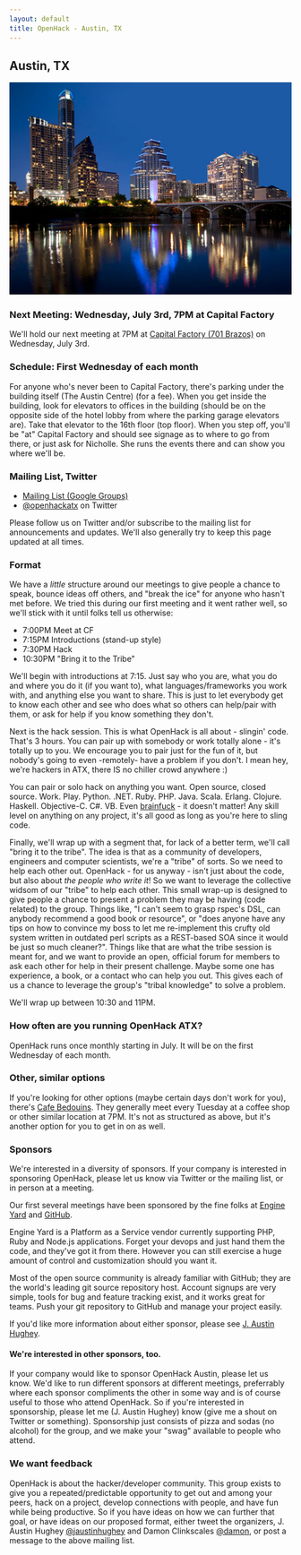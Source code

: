```yaml
---
layout: default
title: OpenHack - Austin, TX
---
```


## Austin, TX

![Austin, TX Skyline](/austin/atx.jpg)

### Next Meeting: Wednesday, July 3rd, 7PM at Capital Factory

We'll hold our next meeting at 7PM at [Capital Factory (701 Brazos)](http://goo.gl/maps/mKAtt)
on Wednesday, July 3rd.

### Schedule: First Wednesday of each month

For anyone who's never been to Capital Factory, there's parking under the building itself
(The Austin Centre) (for a fee).
When you get inside the building, look for elevators to offices in the building
(should be on the opposite side of the hotel lobby from where the parking garage elevators are).
Take that elevator to the 16th floor (top floor). When you step off, you'll be "at"
Capital Factory and should see signage as to where to go from there, or just ask for Nicholle.
She runs the events there and can show you where we'll be.

### Mailing List, Twitter

- [Mailing List (Google Groups)](https://groups.google.com/forum/?fromgroups#!forum/openhack-atx)
- [@openhackatx](http://twitter.com/openhackatx) on Twitter

Please follow us on Twitter and/or subscribe to the mailing list for announcements and updates.
We'll also generally try to keep this page updated at all times.

### Format

We have a *little* structure around our meetings to give people a chance to speak, bounce ideas off
others, and "break the ice" for anyone who hasn't met before. We tried this during our first meeting
and it went rather well, so we'll stick with it until folks tell us otherwise:

- 7:00PM  Meet at CF
- 7:15PM  Introductions (stand-up style)
- 7:30PM  Hack
- 10:30PM "Bring it to the Tribe"

We'll begin with introductions at 7:15. Just say who you are, what you do and where you do it (if you want to),
what languages/frameworks you work with, and anything else you want to share. This is just to let everybody get to
know each other and see who does what so others can help/pair with them, or ask for help if you know something they don't.

Next is the hack session. This is what OpenHack is all about - slingin' code. That's 3 hours. You can pair up with somebody
or work totally alone - it's totally up to you. We encourage you to pair just for the fun of it, but nobody's going to even
-remotely- have a problem if you don't. I mean hey, we're hackers in ATX, there IS no chiller crowd anywhere :)

You can pair or solo hack on anything you want. Open source, closed source. Work. Play. Python. .NET. Ruby. PHP. Java. Scala.
Erlang. Clojure. Haskell. Objective-C. C#. VB. Even [brainfuck](http://en.wikipedia.org/wiki/Brainfuck) - it doesn't matter!
Any skill level on anything on any project, it's all good as long as you're here to sling code.

Finally, we'll wrap up with a segment that, for lack of a better term, we'll call "bring it to the tribe". The idea is that
as a community of developers, engineers and computer scientists, we're a "tribe" of sorts. So we need to help each other out.
OpenHack - for us anyway - isn't just about the code, but also about *the people who write it*! So we want to leverage the
collective widsom of our "tribe" to help each other. This small wrap-up is designed to give people a chance to present a
problem they may be having (code related) to the group. Things like, "I can't seem to grasp rspec's DSL, can anybody
recommend a good book or resource", or "does anyone have any tips on how to convince my boss to let me re-implement this
crufty old system written in outdated perl scripts as a REST-based SOA since it would be just so much cleaner?". Things like
that are what the tribe session is meant for, and we want to provide an open, official forum for members to ask each
other for help in their present challenge. Maybe some one has experience, a book, or a contact who can help you out. This
gives each of us a chance to leverage the group's "tribal knowledge" to solve a problem.

We'll wrap up between 10:30 and 11PM.

### How often are you running OpenHack ATX?

OpenHack runs once monthly starting in July. It will be on the first Wednesday of each month.

### Other, similar options

If you're looking for other options (maybe certain days don't work for you), there's [Cafe Bedouins](http://cafebedouins.com/).
They generally meet every Tuesday at a coffee shop or other similar location at 7PM.
It's not as structured as above, but it's another option for you to get in on as well.

### Sponsors

We're interested in a diversity of sponsors. If your company is interested in sponsoring OpenHack, please let us know
via Twitter or the mailing list, or in person at a meeting.

Our first several meetings have been sponsored by the fine folks at [Engine Yard](http://www.engineyard.com)
and [GitHub](http://www.github.com).

Engine Yard is a Platform as a Service vendor
currently supporting PHP, Ruby and Node.js applications.
Forget your devops and just hand them the code, and they've got it from there.
However you can still exercise a huge amount of control and customization should you want it.

Most of the open source community is already familiar with GitHub; they are the world's leading git source repository host. Account
signups are very simple, tools for bug and feature tracking exist, and it works great for teams.
Push your git repository to GitHub and manage your project easily.

If you'd like more information about either sponsor, please see [J. Austin Hughey](http://twitter.com/jaustinhughey).

#### We're interested in other sponsors, too.

If your company would like to sponsor OpenHack Austin, please let us know.
We'd like to run different sponsors at different meetings,
preferrably where each sponsor compliments the other in some way and is of course useful to those who attend OpenHack.
So if you're interested in sponsorship, please let me (J. Austin Hughey) know (give me a shout on Twitter or something).
Sponsorship just consists of pizza and sodas (no alcohol) for the group, and we make your "swag" available to people who attend.

### We want feedback

OpenHack is about the hacker/developer community. This group exists to give you a
repeated/predictable opportunity to get out and among your peers, hack on a project,
develop connections with people, and have fun while being productive. So if you have ideas
on how we can further that goal, or have ideas on our proposed format, either tweet the organizers,
J. Austin Hughey [@jaustinhughey](https://twitter.com/jaustinhughey) and Damon Clinkscales [@damon](https://twitter.com/damon),
or post a message to the above mailing list.
